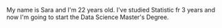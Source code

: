 My name is Sara and I'm 22 years old. I've studied Statistic fr 3 years and now I'm going to start the Data Science Master's Degree. 
